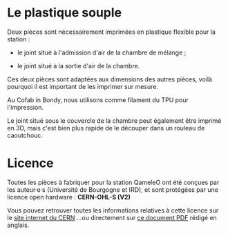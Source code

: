# Le plastique souple

Deux pièces sont nécessairement imprimées en plastique flexible pour la station :

- le joint situé à l'admission d'air de la chambre de mélange ;

- le joint situé à la sortie d'air de la chambre.

Ces deux pièces sont adaptées aux dimensions des autres pièces, voilà pourquoi il est important de les imprimer sur mesure.

Au Cofab in Bondy, nous utilisons comme filament du TPU pour l'impression.

Le joint situé sous le couvercle de la chambre peut également être imprimé en 3D, mais c'est bien plus rapide de le découper dans un rouleau de caoutchouc.

# Licence

Toutes les pièces à fabriquer pour la station QameleO ont été conçues par les auteur·e·s (Université de Bourgogne et IRD), et sont protégées par une licence open hardware :
__CERN-OHL-S (V2)__

Vous pouvez retrouver toutes les informations relatives à cette licence sur le [site internet du CERN](https://cern-ohl.web.cern.ch/)
...ou directement sur [ce document PDF](https://ohwr.org/cern_ohl_s_v2.pdf) rédigé en anglais.
